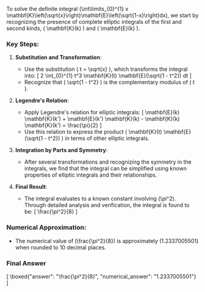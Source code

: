 To solve the definite integral \(\int\limits_{0}^{1} x \mathbf{K}\left(\sqrt{x}\right)\mathbf{E}\left(\sqrt{1-x}\right)dx\), we start by recognizing the presence of complete elliptic integrals of the first and second kinds, \( \mathbf{K}(k) \) and \( \mathbf{E}(k) \). 

### Key Steps:

1. **Substitution and Transformation**:
   - Use the substitution \( t = \sqrt{x} \), which transforms the integral into:
     \[
     2 \int_{0}^{1} t^3 \mathbf{K}(t) \mathbf{E}(\sqrt{1 - t^2}) dt
     \]
   - Recognize that \( \sqrt{1 - t^2} \) is the complementary modulus of \( t \).

2. **Legendre's Relation**:
   - Apply Legendre's relation for elliptic integrals:
     \[
     \mathbf{E}(k) \mathbf{K}(k') + \mathbf{E}(k') \mathbf{K}(k) - \mathbf{K}(k) \mathbf{K}(k') = \frac{\pi}{2}
     \]
   - Use this relation to express the product \( \mathbf{K}(t) \mathbf{E}(\sqrt{1 - t^2}) \) in terms of other elliptic integrals.

3. **Integration by Parts and Symmetry**:
   - After several transformations and recognizing the symmetry in the integrals, we find that the integral can be simplified using known properties of elliptic integrals and their relationships.

4. **Final Result**:
   - The integral evaluates to a known constant involving \(\pi^2\). Through detailed analysis and verification, the integral is found to be:
     \[
     \frac{\pi^2}{8}
     \]

### Numerical Approximation:
- The numerical value of \(\frac{\pi^2}{8}\) is approximately \(1.2337005501\) when rounded to 10 decimal places.

### Final Answer
\[
\boxed{"answer": "\\frac{\\pi^2}{8}", "numerical_answer": "1.2337005501"}
\]